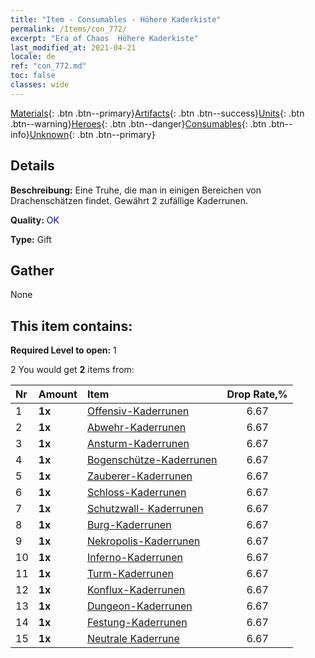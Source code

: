 ```yaml
---
title: "Item - Consumables - Höhere Kaderkiste"
permalink: /Items/con_772/
excerpt: "Era of Chaos  Höhere Kaderkiste"
last_modified_at: 2021-04-21
locale: de
ref: "con_772.md"
toc: false
classes: wide
---
```

 [Materials](/de/Items/){: .btn .btn--primary}[Artifacts](/de/Items/Artifacts/){: .btn .btn--success}[Units](/de/Items/Units/){: .btn .btn--warning}[Heroes](/de/Items/Heroes/){: .btn .btn--danger}[Consumables](/de/Items/Consumables/){: .btn .btn--info}[Unknown](/de/Items/Unknown/){: .btn .btn--primary}

## Details
 **Beschreibung:** Eine Truhe, die man in einigen Bereichen von Drachenschätzen findet. Gewährt 2 zufällige Kaderrunen.

 **Quality:** <span style="color: #0000CD">OK</span>

 **Type:** Gift

## Gather

  None

## This item contains:

 **Required Level to open:** 1

 2 You would get **2** items  from:

  | Nr | Amount |     Item    | Drop Rate,% |
  |:---|:-------|:------------|:---------:|
  | 1 |  **1x** | [Offensiv-Kaderrunen](/de/Items/con_734/) | 6.67 | 
  | 2 |  **1x** | [Abwehr-Kaderrunen](/de/Items/con_739/) | 6.67 | 
  | 3 |  **1x** | [Ansturm-Kaderrunen](/de/Items/con_741/) | 6.67 | 
  | 4 |  **1x** | [Bogenschütze-Kaderrunen](/de/Items/con_742/) | 6.67 | 
  | 5 |  **1x** | [Zauberer-Kaderrunen](/de/Items/con_746/) | 6.67 | 
  | 6 |  **1x** | [Schloss-Kaderrunen](/de/Items/con_752/) | 6.67 | 
  | 7 |  **1x** | [Schutzwall- Kaderrunen](/de/Items/con_753/) | 6.67 | 
  | 8 |  **1x** | [Burg-Kaderrunen](/de/Items/con_754/) | 6.67 | 
  | 9 |  **1x** | [Nekropolis-Kaderrunen](/de/Items/con_755/) | 6.67 | 
  | 10 |  **1x** | [Inferno-Kaderrunen](/de/Items/con_777/) | 6.67 | 
  | 11 |  **1x** | [Turm-Kaderrunen](/de/Items/con_785/) | 6.67 | 
  | 12 |  **1x** | [Konflux-Kaderrunen](/de/Items/con_791/) | 6.67 | 
  | 13 |  **1x** | [Dungeon-Kaderrunen](/de/Items/con_792/) | 6.67 | 
  | 14 |  **1x** | [Festung-Kaderrunen](/de/Items/con_818/) | 6.67 | 
  | 15 |  **1x** | [Neutrale Kaderrune](/de/Items/con_869/) | 6.67 | 
